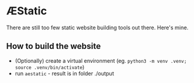 # ÆStatic

There are still too few static website building tools out there. Here's mine.

## How to build the website
* (Optionally) create a virtual environment (eg. `python3 -m venv .venv; source .venv/bin/activate`)
* run `aestatic` - result is in folder ./output
